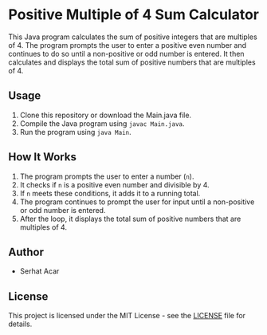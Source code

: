 # Positive Multiple of 4 Sum Calculator

This Java program calculates the sum of positive integers that are multiples of 4. The program prompts the user to enter a positive even number and continues to do so until a non-positive or odd number is entered. It then calculates and displays the total sum of positive numbers that are multiples of 4.

## Usage

1. Clone this repository or download the Main.java file.
2. Compile the Java program using `javac Main.java`.
3. Run the program using `java Main`.

## How It Works

1. The program prompts the user to enter a number (`n`).
2. It checks if `n` is a positive even number and divisible by 4.
3. If `n` meets these conditions, it adds it to a running total.
4. The program continues to prompt the user for input until a non-positive or odd number is entered.
5. After the loop, it displays the total sum of positive numbers that are multiples of 4.

## Author

- Serhat Acar

## License

This project is licensed under the MIT License - see the [LICENSE](LICENSE) file for details.
